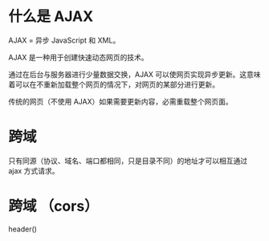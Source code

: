 # 什么是 AJAX

AJAX = 异步 JavaScript 和 XML。

AJAX 是一种用于创建快速动态网页的技术。

通过在后台与服务器进行少量数据交换，AJAX 可以使网页实现异步更新。这意味着可以在不重新加载整个网页的情况下，对网页的某部分进行更新。

传统的网页（不使用 AJAX）如果需要更新内容，必需重载整个网页面。

# 跨域

只有同源（协议、域名、端口都相同，只是目录不同）的地址才可以相互通过 ajax 方式请求。

# 跨域 （cors）

header()